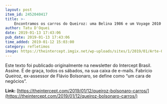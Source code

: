 ```yaml
---
layout: post
item_id: 2452040417
title: >-
    Encontramos os carros do Queiroz: uma Belina 1986 e um Voyage 2010
author: Tatu D'Oquei
date: 2019-01-13 17:43:06
pub_date: 2019-01-13 17:43:06
time_added: 2019-01-12 15:03:00
category: refletimos
image: https://theintercept.imgix.net/wp-uploads/sites/1/2019/01/Arte-Queiroz-Header-1547226568.jpg?auto=compress%2Cformat&q=90&fit=crop&w=1200&h=800
---
```


Este texto foi publicado originalmente na newsletter do Intercept Brasil. Assine. É de graça, todos os sábados, na sua caixa de e-mails. Fabrício Queiroz, ex-assessor de Flávio Bolsonaro, se define como “um cara de negócios”.

**Link:** [https://theintercept.com/2019/01/12/queiroz-bolsonaro-carros/](https://theintercept.com/2019/01/12/queiroz-bolsonaro-carros/)

